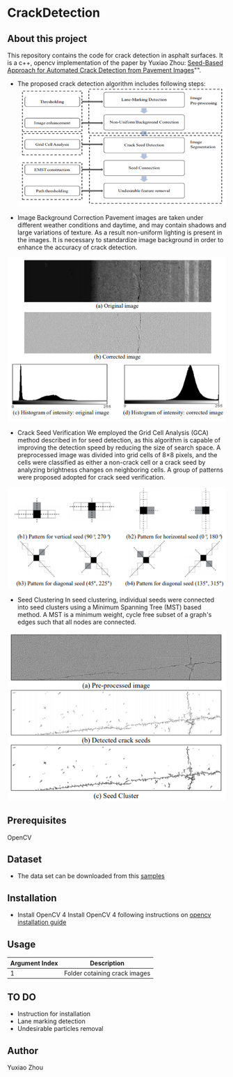 # CrackDetection
## About this project
This repository contains the code for crack detection in asphalt surfaces. It is a c++, opencv implementation of the paper by Yuxiao Zhou:
[Seed-Based Approach for Automated Crack Detection from Pavement Images](https://www.researchgate.net/publication/305792615_Seed-Based_Approach_for_Automated_Crack_Detection_from_Pavement_Images)"".

- The proposed crack detection algorithm includes following steps:
![crack detection methodology](https://github.com/minazhou2020/CrackDetection/blob/master/Capture.PNG?raw=true)

- Image Background Correction
Pavement images are taken under different weather conditions and daytime, and may contain shadows and large variations of texture. As a result non-uniform lighting is present in the images. It is necessary to standardize image background in order to enhance the accuracy of crack detection.

![image background correction](https://github.com/minazhou2020/CrackDetection/blob/master/description/backgroundCorrection.PNG?raw=true)

- Crack Seed Verification
We employed the Grid Cell Analysis (GCA) method described in for seed detection, as this algorithm is capable of improving the detection speed by reducing the size of search space. A preprocessed image was divided into grid cells of 8×8 pixels, and the cells were classified as either a non-crack cell or a crack seed by analyzing brightness changes on neighboring cells. A group of patterns were  proposed adopted for crack seed verification. 

![crack seed verification patterns](https://github.com/minazhou2020/CrackDetection/blob/master/description/Patterns.PNG?raw=true)

- Seed Clustering
In seed clustering, individual seeds were connected into seed clusters using a Minimum Spanning Tree (MST) based method. A MST is a minimum weight, cycle free subset of a graph's edges such that all nodes are connected. 

![seed clustering](https://github.com/minazhou2020/CrackDetection/blob/master/description/SeedDetection.PNG?raw=true)

## Prerequisites

OpenCV

## Dataset 
- The data set can be downloaded from this [samples](https://github.com/minazhou2020/CrackDetection/tree/master/linear_cracks)

## Installation
- Install OpenCV 4
Install OpenCV 4 following instructions on [opencv installation guide](https://docs.opencv.org/master/d3/d52/tutorial_windows_install.html#tutorial_windows_install_prebuilt)

## Usage

|Argument Index | Description                   |
| ------------- |:-----------------------------:|
| 1             |  Folder cotaining crack images|
## TO DO
- Instruction for installation
- Lane marking detection
- Undesirable particles removal
## Author
Yuxiao Zhou


